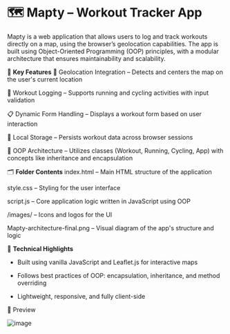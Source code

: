 # 🗺️ Mapty – Workout Tracker App
Mapty is a web application that allows users to log and track workouts directly on a map, using the browser’s geolocation capabilities. The app is built using Object-Oriented Programming (OOP) principles, with a modular architecture that ensures maintainability and scalability.



📌 **Key Features**
📍 Geolocation Integration – Detects and centers the map on the user's current location

🏃 Workout Logging – Supports running and cycling activities with input validation

📋 Dynamic Form Handling – Displays a workout form based on user interaction

💾 Local Storage – Persists workout data across browser sessions

🧱 OOP Architecture – Utilizes classes (Workout, Running, Cycling, App) with concepts like inheritance and encapsulation



🗂️ **Folder Contents**
index.html – Main HTML structure of the application

style.css – Styling for the user interface

script.js – Core application logic written in JavaScript using OOP

/images/ – Icons and logos for the UI

Mapty-architecture-final.png – Visual diagram of the app's structure and logic



🧠 **Technical Highlights**


* Built using vanilla JavaScript and Leaflet.js for interactive maps

* Follows best practices of OOP: encapsulation, inheritance, and method overriding

* Lightweight, responsive, and fully client-side

  

📸 Preview

![image](https://github.com/user-attachments/assets/0b25e3aa-51d0-440d-bcc0-798f1704ac65)
